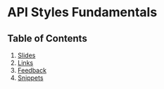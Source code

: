 # API Styles Fundamentals

## Table of Contents
1. [Slides](assets/links.md)
1. [Links](docs/links.md)
1. [Feedback](docs/feedback.md)
1. [Snippets](docs/snippets.md)
